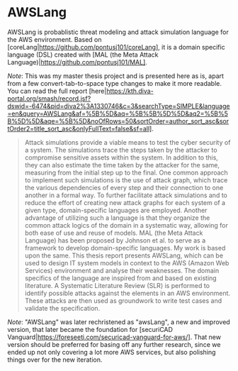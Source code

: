# AWSLang

AWSLang is probablistic threat modeling and attack simulation language for the AWS environment. Based on [coreLang|https://github.com/pontusj101/coreLang], it is a domain specific language (DSL) created with [MAL (the Meta Attack Language)|https://github.com/pontusj101/MAL].

*Note*: This was my master thesis project and is presented here as is, apart from a few convert-tab-to-space type changes to make it more readable. You can read the full report [here|https://kth.diva-portal.org/smash/record.jsf?dswid=-6474&pid=diva2%3A1330746&c=3&searchType=SIMPLE&language=en&query=AWSLang&af=%5B%5D&aq=%5B%5B%5D%5D&aq2=%5B%5B%5D%5D&aqe=%5B%5D&noOfRows=50&sortOrder=author_sort_asc&sortOrder2=title_sort_asc&onlyFullText=false&sf=all]. 

> Attack simulations provide a viable means to test the cyber security of a system. The simulations trace the steps taken by the attacker to compromise sensitive assets within the system. In addition to this, they can also estimate the time taken by the attacker for the same, measuring from the initial step up to the final. One common approach to implement such simulations is the use of attack graph, which trace the various dependencies of every step and their connection to one another in a formal way.
To further facilitate attack simulations and to reduce the effort of creating new attack graphs for each system of a given type, domain-specific languages are employed. Another advantage of utilizing such a language is that they organize the common attack logics of the domain in a systematic way, allowing for both ease of use and reuse of models. MAL (the Meta Attack Language) has been proposed by Johnson et al. to serve as a framework to develop domain-specific languages. My work is based upon the same.
This thesis report presents AWSLang, which can be used to design IT system models in context to the AWS (Amazon Web Services) environment and analyse their weaknesses. The domain specifics of the language are inspired from and based on existing literature. A Systematic Literature Review (SLR) is performed to identify possible attacks against the elements in an AWS environment. These attacks are then used as groundwork to write test cases and validate the specification.

*Note*: "AWSLang" was later rechristened as "awsLang", a new and improved version, that later became the foundation for [securiCAD Vanguard|https://foreseeti.com/securicad-vanguard-for-aws/]. That new version should be preferred for basing off any further research, since we ended up not only covering a lot more AWS services, but also polishing things over for the new iteration.

